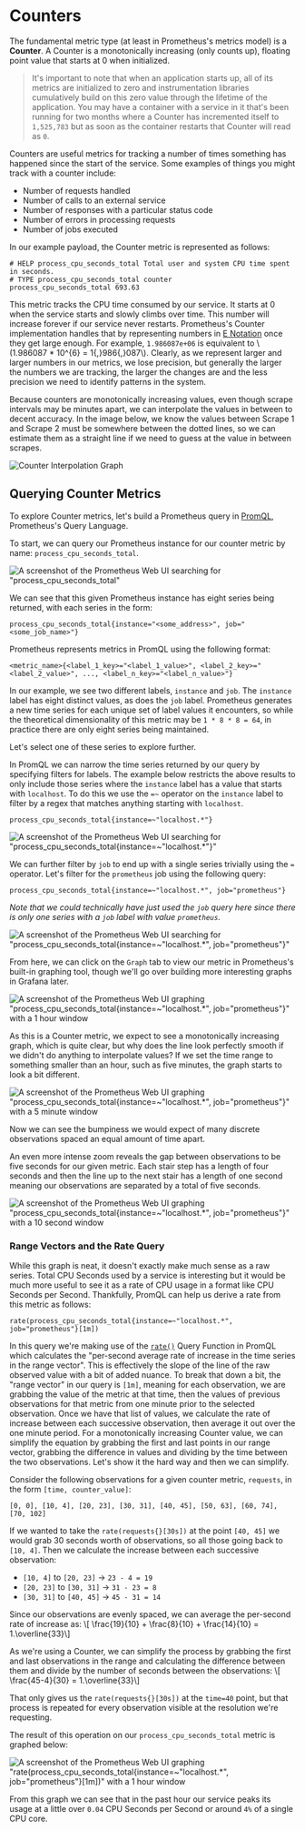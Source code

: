 # Counters

The fundamental metric type (at least in Prometheus's metrics model) is a **Counter**. A Counter is a monotonically increasing (only counts up), floating point value that starts at 0 when initialized.

> It's important to note that when an application starts up, all of its metrics are initialized to zero and instrumentation libraries cumulatively build on this zero value through the lifetime of the application. You may have a container with a service in it that's been running for two months where a Counter has incremented itself to `1,525,783` but as soon as the container restarts that Counter will read as `0`.

Counters are useful metrics for tracking a number of times something has happened since the start of the service. Some examples of things you might track with a counter include:
- Number of requests handled
- Number of calls to an external service
- Number of responses with a particular status code
- Number of errors in processing requests
- Number of jobs executed

In our example payload, the Counter metric is represented as follows:

```
# HELP process_cpu_seconds_total Total user and system CPU time spent in seconds.
# TYPE process_cpu_seconds_total counter
process_cpu_seconds_total 693.63
```

This metric tracks the CPU time consumed by our service. It starts at 0 when the service starts and slowly climbs over time. This number will increase forever if our service never restarts. Prometheus's Counter implementation handles that by representing numbers in [E Notation](https://en.wikipedia.org/wiki/Scientific_notation#E_notation) once they get large enough. For example, `1.986087e+06` is equivalent to \\(1.986087 * 10^{6} = 1{,}986{,}087\\). Clearly, as we represent larger and larger numbers in our metrics, we lose precision, but generally the larger the numbers we are tracking, the larger the changes are and the less precision we need to identify patterns in the system.

Because counters are monotonically increasing values, even though scrape intervals may be minutes apart, we can interpolate the values in between to decent accuracy. In the image below, we know the values between Scrape 1 and Scrape 2 must be somewhere between the dotted lines, so we can estimate them as a straight line if we need to guess at the value in between scrapes.

![Counter Interpolation Graph](images/counter_interpolation.png)

## Querying Counter Metrics

To explore Counter metrics, let's build a Prometheus query in [PromQL](https://prometheus.io/docs/prometheus/latest/querying/basics/), Prometheus's Query Language.

To start, we can query our Prometheus instance for our counter metric by name: `process_cpu_seconds_total`.

![A screenshot of the Prometheus Web UI searching for "process_cpu_seconds_total"](images/counter_prom_1.png)

We can see that this given Prometheus instance has eight series being returned, with each series in the form:
```
process_cpu_seconds_total{instance="<some_address>", job="<some_job_name>"}
```

Prometheus represents metrics in PromQL using the following format:

```
<metric_name>{<label_1_key>="<label_1_value>", <label_2_key>="<label_2_value>", ..., <label_n_key>="<label_n_value>"}
```

In our example, we see two different labels, `instance` and `job`. The `instance` label has eight distinct values, as does the `job` label. Prometheus generates a new time series for each unique set of label values it encounters, so while the theoretical dimensionality of this metric may be `1 * 8 * 8 = 64`, in practice there are only eight series being maintained.

Let's select one of these series to explore further.

In PromQL we can narrow the time series returned by our query by specifying filters for labels. The example below restricts the above results to only include those series where the `instance` label has a value that starts with `localhost`. To do this we use the `=~` operator on the `instance` label to filter by a regex that matches anything starting with `localhost`.

```
process_cpu_seconds_total{instance=~"localhost.*"}
```

![A screenshot of the Prometheus Web UI searching for "process_cpu_seconds_total{instance=~"localhost.*"}"](images/counter_prom_2.png)

We can further filter by `job` to end up with a single series trivially using the `=` operator. Let's filter for the `prometheus` job using the following query:

```
process_cpu_seconds_total{instance=~"localhost.*", job="prometheus"}
```

_Note that we could technically have just used the `job` query here since there is only one series with a `job` label with value `prometheus`._

![A screenshot of the Prometheus Web UI searching for "process_cpu_seconds_total{instance=~"localhost.*", job="prometheus"}"](images/counter_prom_3.png)

From here, we can click on the `Graph` tab to view our metric in Prometheus's built-in graphing tool, though we'll go over building more interesting graphs in Grafana later.

![A screenshot of the Prometheus Web UI graphing "process_cpu_seconds_total{instance=~"localhost.*", job="prometheus"}" with a 1 hour window](images/counter_prom_4.png)

As this is a Counter metric, we expect to see a monotonically increasing graph, which is quite clear, but why does the line look perfectly smooth if we didn't do anything to interpolate values? If we set the time range to something smaller than an hour, such as five minutes, the graph starts to look a bit different.

![A screenshot of the Prometheus Web UI graphing "process_cpu_seconds_total{instance=~"localhost.*", job="prometheus"}" with a 5 minute window](images/counter_prom_5.png)

Now we can see the bumpiness we would expect of many discrete observations spaced an equal amount of time apart.

An even more intense zoom reveals the gap between observations to be five seconds for our given metric. Each stair step has a length of four seconds and then the line up to the next stair has a length of one second meaning our observations are separated by a total of five seconds.

![A screenshot of the Prometheus Web UI graphing "process_cpu_seconds_total{instance=~"localhost.*", job="prometheus"}" with a 10 second window](images/counter_prom_6.png)

### Range Vectors and the Rate Query

While this graph is neat, it doesn't exactly make much sense as a raw series. Total CPU Seconds used by a service is interesting but it would be much more useful to see it as a rate of CPU usage in a format like CPU Seconds per Second. Thankfully, PromQL can help us derive a rate from this metric as follows:

```
rate(process_cpu_seconds_total{instance=~"localhost.*", job="prometheus"}[1m])
```

In this query we're making use of the [`rate()`](https://prometheus.io/docs/prometheus/latest/querying/functions/#rate) Query Function in PromQL which calculates the "per-second average rate of increase in the time series in the range vector". This is effectively the slope of the line of the raw observed value with a bit of added nuance. To break that down a bit, the "range vector" in our query is `[1m]`, meaning for each observation, we are grabbing the value of the metric at that time, then the values of previous observations for that metric from one minute prior to the selected observation. Once we have that list of values, we calculate the rate of increase between each successive observation, then average it out over the one minute period. For a monotonically increasing Counter value, we can simplify the equation by grabbing the first and last points in our range vector, grabbing the difference in values and dividing by the time between the two observations. Let's show it the hard way and then we can simplify.

Consider the following observations for a given counter metric, `requests`, in the form `[time, counter_value]`:

```
[0, 0], [10, 4], [20, 23], [30, 31], [40, 45], [50, 63], [60, 74], [70, 102]
```

If we wanted to take the `rate(requests{}[30s])` at the point `[40, 45]` we would grab 30 seconds worth of observations, so all those going back to `[10, 4]`. Then we calculate the increase between each successive observation:
- `[10, 4]` to `[20, 23]` -> `23 - 4 = 19` 
- `[20, 23]` to `[30, 31]` -> `31 - 23 = 8`
- `[30, 31]` to `[40, 45]` -> `45 - 31 = 14`

Since our observations are evenly spaced, we can average the per-second rate of increase as:
\\[ \frac{19}{10} + \frac{8}{10} + \frac{14}{10} = 1.\overline{33}\\]

As we're using a Counter, we can simplify the process by grabbing the first and last observations in the range and calculating the difference between them and divide by the number of seconds between the observations:
\\[ \frac{45-4}{30} = 1.\overline{33}\\]

That only gives us the `rate(requests{}[30s])` at the `time=40` point, but that process is repeated for every observation visible at the resolution we're requesting.

The result of this operation on our `process_cpu_seconds_total` metric is graphed below:

![A screenshot of the Prometheus Web UI graphing "rate(process_cpu_seconds_total{instance=~"localhost.*", job="prometheus"}[1m])" with a 1 hour window](images/counter_prom_7.png)

From this graph we can see that in the past hour our service peaks its usage at a little over `0.04` CPU Seconds per Second or around `4%` of a single CPU core.